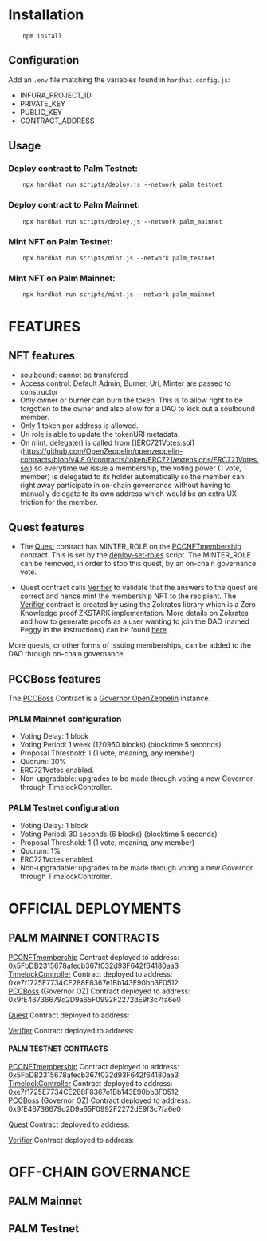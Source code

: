 
# Installation
        
        npm install

## Configuration

Add an `.env` file matching the variables found in `hardhat.config.js`:
* INFURA_PROJECT_ID
* PRIVATE_KEY
* PUBLIC_KEY
* CONTRACT_ADDRESS

## Usage

### Deploy contract to Palm Testnet:
        
        npx hardhat run scripts/deploy.js --network palm_testnet

### Deploy contract to Palm Mainnet:

        npx hardhat run scripts/deploy.js --network palm_mainnet
        
### Mint NFT on Palm Testnet:

        npx hardhat run scripts/mint.js --network palm_testnet
        

### Mint NFT on Palm Mainnet:

        npx hardhat run scripts/mint.js --network palm_mainnet
        
# FEATURES

## NFT features
 - soulbound: cannot be transfered
 - Access control: Default Admin, Burner, Uri, Minter are passed to constructor
 - Only owner or burner can burn the token. This is to allow right to be forgotten to the owner and also allow for a DAO to kick out a soulbound member.
 - Only 1 token per address is allowed.
 - Uri role is able to update the tokenURI metadata.
 - On mint, delegate() is called from []ERC721Votes.sol](https://github.com/OpenZeppelin/openzeppelin-contracts/blob/v4.8.0/contracts/token/ERC721/extensions/ERC721Votes.sol) so everytime we issue a membership, the voting power (1 vote, 1 member) is delegated to its holder automatically so the member can right away participate in on-chain governance without having to manually delegate to its own address which would be an extra UX friction for the member.


## Quest features
- The [Quest](./contracts/quest.sol) contract has MINTER_ROLE on the [PCCNFTmembership](./contracts/PCCMembershipNFT.sol) contract. This is set by the [deploy-set-roles](./scripts/Governance/deploy-set-roles.js) script. The MINTER_ROLE can be removed, in order to stop this quest, by an on-chain governance vote.

- Quest contract calls [Verifier](./contracts/verifier.sol) to validate that the answers to the quest are correct and hence mint the membership NFT to the recipient. The [Verifier](./contracts/verifier.sol) contract is created by using the Zokrates library which is a Zero Knowledge proof ZKSTARK implementation. More details on Zokrates and how to generate proofs as a user wanting to join the DAO (named Peggy in the instructions) can be found [here](./scripts/Zokrates/readme.md).

More quests, or other forms of issuing memberships, can be added to the DAO through on-chain governance.

## PCCBoss features

The [PCCBoss](./contracts/PCCBoss.sol) Contract is a [Governor OpenZeppelin](https://docs.openzeppelin.com/contracts/4.x/governance) instance.

### PALM Mainnet configuration
- Voting Delay: 1 block
- Voting Period: 1 week (120960 blocks) (blocktime 5 seconds)
- Proposal Threshold: 1 (1 vote, meaning, any member)
- Quorum: 30%
- ERC721Votes enabled.
- Non-upgradable: upgrades to be made through voting a new Governor through TimelockController.

### PALM Testnet configuration
- Voting Delay: 1 block
- Voting Period: 30 seconds (6 blocks) (blocktime 5 seconds)
- Proposal Threshold: 1 (1 vote, meaning, any member)
- Quorum: 1%
- ERC721Votes enabled.
- Non-upgradable: upgrades to be made through voting a new Governor through TimelockController.



# OFFICIAL DEPLOYMENTS

## PALM MAINNET CONTRACTS
[PCCNFTmembership](./contracts/PCCMembershipNFT.sol) Contract deployed to address: 0x5FbDB2315678afecb367f032d93F642f64180aa3                                                                                
[TimelockController](./contracts/PCCBoss.sol) Contract deployed to address: 0xe7f1725E7734CE288F8367e1Bb143E90bb3F0512                                                                            
[PCCBoss](./contracts/PCCBoss.sol) (Governor OZ) Contract deployed to address: 
0x9fE46736679d2D9a65F0992F2272dE9f3c7fa6e0 

[Quest](./contracts/quest.sol) Contract deployed to address:


[Verifier](./contracts/verifier.sol) Contract deployed to address:

#### PALM TESTNET CONTRACTS

[PCCNFTmembership](./contracts/PCCMembershipNFT.sol) Contract deployed to address: 0x5FbDB2315678afecb367f032d93F642f64180aa3                                                                                
[TimelockController](./contracts/PCCBoss.sol) Contract deployed to address: 0xe7f1725E7734CE288F8367e1Bb143E90bb3F0512                                                                            
[PCCBoss](./contracts/PCCBoss.sol) (Governor OZ) Contract deployed to address: 
0x9fE46736679d2D9a65F0992F2272dE9f3c7fa6e0 

[Quest](./contracts/quest.sol) Contract deployed to address:


[Verifier](./contracts/verifier.sol) Contract deployed to address:

# OFF-CHAIN GOVERNANCE

## PALM Mainnet


## PALM Testnet